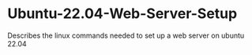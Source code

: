 # Ubuntu-22.04-Web-Server-Setup
 Describes the linux commands needed to set up a web server on ubuntu 22.04
